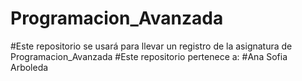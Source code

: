# Programacion_Avanzada


#Este repositorio se usará para llevar un registro de la asignatura de Programacion_Avanzada
#Este repositorio pertenece a:
#Ana Sofia Arboleda 